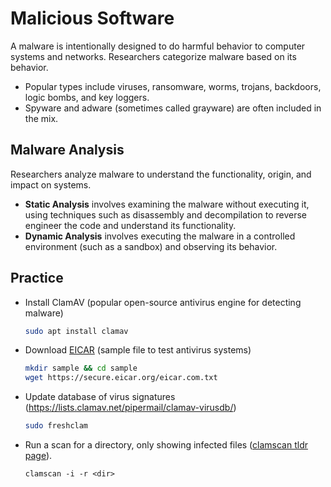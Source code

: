 # Malicious Software

A malware is intentionally designed to do harmful behavior to computer systems and networks. Researchers categorize malware based on its behavior.

- Popular types include viruses, ransomware, worms, trojans, backdoors, logic bombs, and key loggers.
- Spyware and adware (sometimes called grayware) are often included in the mix.

## Malware Analysis

Researchers analyze malware to understand the functionality, origin, and impact on systems.

- **Static Analysis** involves examining the malware without executing it, using techniques such as disassembly and decompilation to reverse engineer the code and understand its functionality.
- **Dynamic Analysis** involves executing the malware in a controlled environment (such as a sandbox) and observing its behavior.

## Practice

- Install ClamAV (popular open-source antivirus engine for detecting malware)

   ```bash
   sudo apt install clamav
   ```

- Download [EICAR](https://en.wikipedia.org/wiki/EICAR_test_file) (sample file to test antivirus systems)

   ```bash
   mkdir sample && cd sample
   wget https://secure.eicar.org/eicar.com.txt
   ```

- Update database of virus signatures (<https://lists.clamav.net/pipermail/clamav-virusdb/>)

   ```bash
   sudo freshclam
   ```

- Run a scan for a directory, only showing infected files ([clamscan tldr page](https://tldr.inbrowser.app/pages/common/clamscan)).

   ```shell
   clamscan -i -r <dir>
   ```
